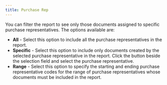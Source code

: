 ```yaml
---
title: Purchase Rep
---
```



You can filter the report to see only those documents assigned to specific  purchase representatives. The options available are:

- **All**  - Select this option to include all the purchase representatives in the  report.
- **Specific**  - Select this option to include only documents created by the selected  purchase representative in the report. Click the button beside the selection  field and select the purchase representative.
- **Range**  - Select this option to specify the starting and ending purchase representative  codes for the range of purchase representatives whose documents must be  included in the report.


